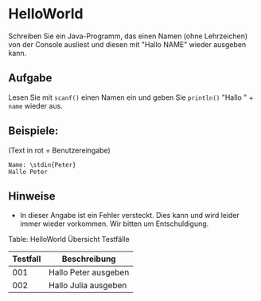 HelloWorld
=======================

Schreiben Sie ein Java-Programm, das einen Namen (ohne Lehrzeichen) von der Console ausliest und diesen mit "Hallo NAME" wieder ausgeben kann.

## Aufgabe 

Lesen Sie mit `scanf()` einen Namen ein und geben Sie `println()` "Hallo " + `name` wieder aus.

## Beispiele: 
(Text in rot = Benutzereingabe)

~~~~~~~~~~~~~~~~~~~~~~~~~~~~~~~~~~~~~~~~~~~~~~~~~
Name: \stdin{Peter}
Hallo Peter
~~~~~~~~~~~~~~~~~~~~~~~~~~~~~~~~~~~~~~~~~~~~~~~~~

## Hinweise
* In dieser Angabe ist ein Fehler versteckt. Dies kann und wird leider immer wieder vorkommen. Wir bitten um Entschuldigung.

Table: HelloWorld Übersicht Testfälle

Testfall|Beschreibung
---------|------------
001|  Hallo Peter ausgeben
002|  Hallo Julia ausgeben